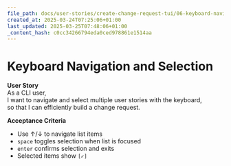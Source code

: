 ```yaml
---
file_path: docs/user-stories/create-change-request-tui/06-keyboard-navigation-and-selection.md
created_at: 2025-03-24T07:25:06+01:00
last_updated: 2025-03-25T07:48:06+01:00
_content_hash: c0cc34266794eda0ced978861e1514aa
---
```


# Keyboard Navigation and Selection

**User Story**  
As a CLI user,  
I want to navigate and select multiple user stories with the keyboard,  
so that I can efficiently build a change request.

**Acceptance Criteria**
- Use ↑/↓ to navigate list items
- `space` toggles selection when list is focused
- `enter` confirms selection and exits
- Selected items show `[✓]`